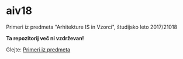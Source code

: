 # aiv18
Primeri iz predmeta "Arhitekture IS in Vzorci", študijsko leto 2017/21018


**Ta repozitorij več ni vzdrževan!**


Glejte: [Primeri iz predmeta](https://github.com/lukapavlic/aiv)